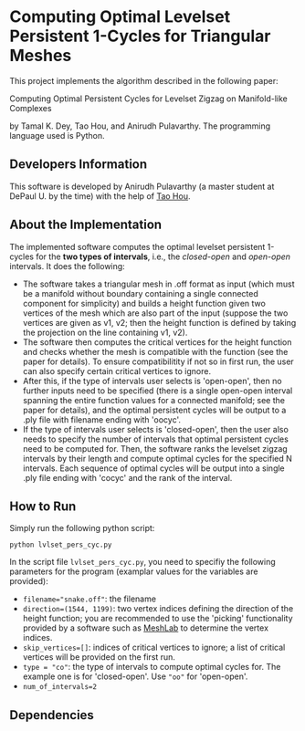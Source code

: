 # Computing Optimal Levelset Persistent 1-Cycles for Triangular Meshes

This project implements the algorithm described in the following paper:

Computing Optimal Persistent Cycles for Levelset Zigzag on Manifold-like Complexes

by Tamal K. Dey, Tao Hou, and Anirudh Pulavarthy. The programming language used is Python.

## Developers Information

This software is developed by Anirudh Pulavarthy (a master student at DePaul U. by the time) with the help of [Tao Hou](https://taohou01.github.io/).

## About the Implementation

The implemented software computes the optimal levelset persistent 1-cycles for the **two types of intervals**, i.e., the *closed-open* and *open-open* intervals. It does the following:
- The software takes a triangular mesh in .off format as input (which must be a manifold without boundary containing a single connected component for simplicity) and builds a height function given two vertices of the mesh which are also part of the input (suppose the two vertices are given as v1, v2; then the height function is defined by taking the projection on the line containing v1, v2).
- The software then computes the critical vertices for the height function and checks whether the mesh is compatible with the function (see the paper for details). To ensure compatibilitity if not so in first run, the user can also specify certain critical vertices to ignore.
- After this, if the type of intervals user selects is 'open-open', then no further inputs need to be specified (there is a single open-open interval spanning the entire function values for a connected manifold; see the paper for details), and the optimal persistent cycles will be output to a .ply file with filename ending with 'oocyc'.
- If the type of intervals user selects is 'closed-open', then the user also needs to specify the number of intervals that optimal persistent cycles need to be computed for. Then, the software ranks the levelset zigzag intervals by their length and compute optimal cycles for the specified N intervals. Each sequence of optimal cycles will be output into a single .ply file ending with 'cocyc' and the rank of the interval.

## How to Run
Simply run the following python script:

```
python lvlset_pers_cyc.py
```

In the script file `lvlset_pers_cyc.py`, you need to specifiy the following parameters for the program (examplar values for the variables are provided):
- `filename="snake.off"`: the filename
- `direction=(1544, 1199)`: two vertex indices defining the direction of the height function; you are recommended to use the 'picking' functionality provided by a software such as [MeshLab](https://www.meshlab.net/) to determine the vertex indices.
- `skip_vertices=[]`: indices of critical vertices to ignore; a list of critical vertices will be provided on the first run.
- `type = "co"`: the type of intervals to compute optimal cycles for. The example one is for 'closed-open'. Use `"oo"` for 'open-open'.
- `num_of_intervals=2`

## Dependencies

